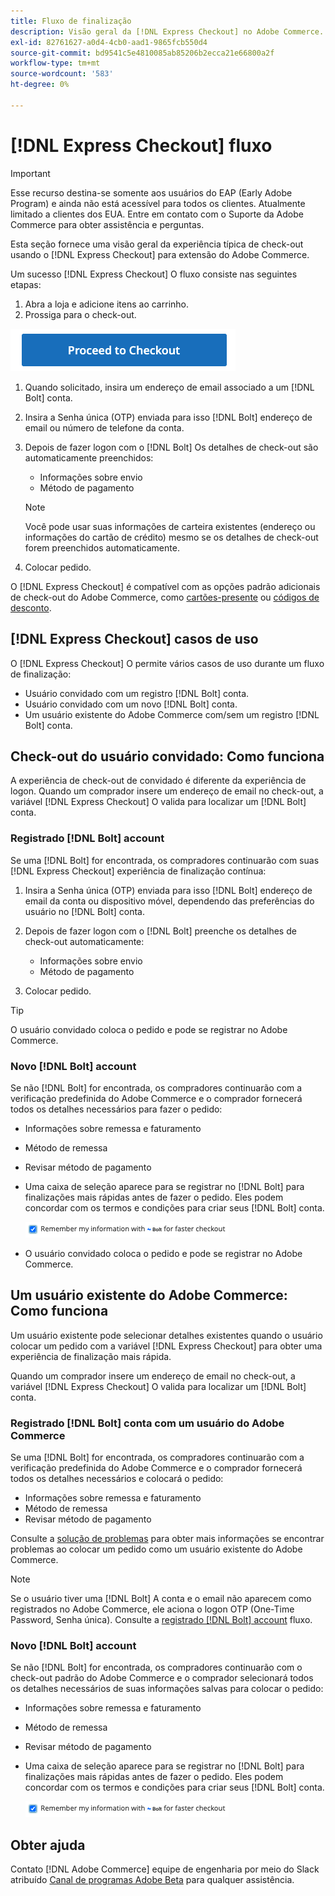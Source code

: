 ```yaml
---
title: Fluxo de finalização
description: Visão geral da [!DNL Express Checkout] no Adobe Commerce.
exl-id: 82761627-a0d4-4cb0-aad1-9865fcb550d4
source-git-commit: bd9541c5e4810085ab85206b2ecca21e66800a2f
workflow-type: tm+mt
source-wordcount: '583'
ht-degree: 0%

---
```


# [!DNL Express Checkout] fluxo

>[!IMPORTANT]
>
> Esse recurso destina-se somente aos usuários do EAP (Early Adobe Program) e ainda não está acessível para todos os clientes. Atualmente limitado a clientes dos EUA. Entre em contato com o Suporte da Adobe Commerce para obter assistência e perguntas.

Esta seção fornece uma visão geral da experiência típica de check-out usando o [!DNL Express Checkout] para extensão do Adobe Commerce.

Um sucesso [!DNL Express Checkout] O fluxo consiste nas seguintes etapas:

1. Abra a loja e adicione itens ao carrinho.
1. Prossiga para o check-out.

![Check-out](assets/proceed-checkout.png)

1. Quando solicitado, insira um endereço de email associado a um [!DNL Bolt] conta.
1. Insira a Senha única (OTP) enviada para isso [!DNL Bolt] endereço de email ou número de telefone da conta.
1. Depois de fazer logon com o [!DNL Bolt] Os detalhes de check-out são automaticamente preenchidos:

   - Informações sobre envio
   - Método de pagamento

   >[!NOTE]
   >
   > Você pode usar suas informações de carteira existentes (endereço ou informações do cartão de crédito) mesmo se os detalhes de check-out forem preenchidos automaticamente.

1. Colocar pedido.

O [!DNL Express Checkout] é compatível com as opções padrão adicionais de check-out do Adobe Commerce, como [cartões-presente](https://docs.magento.com/user-guide/catalog/product-gift-card.html) ou [códigos de desconto](https://docs.magento.com/user-guide/marketing/price-rules-cart-coupon.html).

## [!DNL Express Checkout] casos de uso

O [!DNL Express Checkout] O permite vários casos de uso durante um fluxo de finalização:

- Usuário convidado com um registro [!DNL Bolt] conta.
- Usuário convidado com um novo [!DNL Bolt] conta.
- Um usuário existente do Adobe Commerce com/sem um registro [!DNL Bolt] conta.

## Check-out do usuário convidado: Como funciona

A experiência de check-out de convidado é diferente da experiência de logon. Quando um comprador insere um endereço de email no check-out, a variável [!DNL Express Checkout] O valida para localizar um [!DNL Bolt] conta.

### Registrado [!DNL Bolt] account

Se uma [!DNL Bolt] for encontrada, os compradores continuarão com suas [!DNL Express Checkout] experiência de finalização contínua:

1. Insira a Senha única (OTP) enviada para isso [!DNL Bolt] endereço de email da conta ou dispositivo móvel, dependendo das preferências do usuário no [!DNL Bolt] conta.
1. Depois de fazer logon com o [!DNL Bolt] preenche os detalhes de check-out automaticamente:

   - Informações sobre envio
   - Método de pagamento

1. Colocar pedido.

>[!TIP]
>
> O usuário convidado coloca o pedido e pode se registrar no Adobe Commerce.

### Novo [!DNL Bolt] account

Se não [!DNL Bolt] for encontrada, os compradores continuarão com a verificação predefinida do Adobe Commerce e o comprador fornecerá todos os detalhes necessários para fazer o pedido:

- Informações sobre remessa e faturamento
- Método de remessa
- Revisar método de pagamento
- Uma caixa de seleção aparece para se registrar no [!DNL Bolt] para finalizações mais rápidas antes de fazer o pedido. Eles podem concordar com os termos e condições para criar seus [!DNL Bolt] conta.

   ![Lembrar [!DNL Bolt]](assets/checked-bolt.png)

- O usuário convidado coloca o pedido e pode se registrar no Adobe Commerce.

## Um usuário existente do Adobe Commerce: Como funciona

Um usuário existente pode selecionar detalhes existentes quando o usuário colocar um pedido com a variável [!DNL Express Checkout] para obter uma experiência de finalização mais rápida.

Quando um comprador insere um endereço de email no check-out, a variável [!DNL Express Checkout] O valida para localizar um [!DNL Bolt] conta.

### Registrado [!DNL Bolt] conta com um usuário do Adobe Commerce

Se uma [!DNL Bolt] for encontrada, os compradores continuarão com a verificação predefinida do Adobe Commerce e o comprador fornecerá todos os detalhes necessários e colocará o pedido:

- Informações sobre remessa e faturamento
- Método de remessa
- Revisar método de pagamento

Consulte a [solução de problemas](../express-checkout/troubleshooting.md) para obter mais informações se encontrar problemas ao colocar um pedido como um usuário existente do Adobe Commerce.

>[!NOTE]
>
> Se o usuário tiver uma [!DNL Bolt] A conta e o email não aparecem como registrados no Adobe Commerce, ele aciona o logon OTP (One-Time Password, Senha única). Consulte a [registrado [!DNL Bolt] account](#registered-bolt-account) fluxo.

### Novo [!DNL Bolt] account

Se não [!DNL Bolt] for encontrada, os compradores continuarão com o check-out padrão do Adobe Commerce e o comprador selecionará todos os detalhes necessários de suas informações salvas para colocar o pedido:

- Informações sobre remessa e faturamento
- Método de remessa
- Revisar método de pagamento
- Uma caixa de seleção aparece para se registrar no [!DNL Bolt] para finalizações mais rápidas antes de fazer o pedido. Eles podem concordar com os termos e condições para criar seus [!DNL Bolt] conta.

   ![Lembrar [!DNL Bolt]](assets/checked-bolt.png)

## Obter ajuda

Contato [!DNL Adobe Commerce] equipe de engenharia por meio do Slack atribuído [Canal de programas Adobe Beta](http://adobe-beta-programs.slack.com/) para qualquer assistência.
